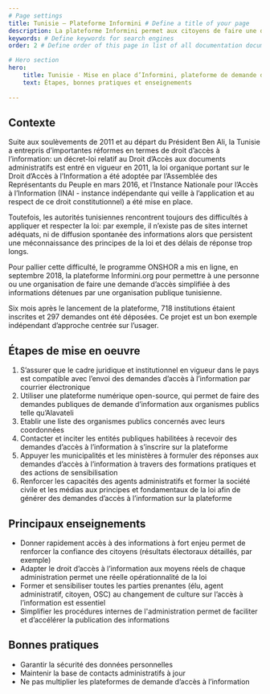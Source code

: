 ```yaml
---
# Page settings
title: Tunisie — Plateforme Informini # Define a title of your page
description: La plateforme Informini permet aux citoyens de faire une demande d’accès simplifiée à des informations détenues par une organisation publique tunisienne. # Define a description of your page
keywords: # Define keywords for search engines
order: 2 # Define order of this page in list of all documentation documents

# Hero section
hero:
    title: Tunisie - Mise en place d’Informini, plateforme de demande d’accès à l’information
    text: Étapes, bonnes pratiques et enseignements
    
---
```


## Contexte

Suite aux soulèvements de 2011 et au départ du Président Ben Ali, la Tunisie a entrepris d’importantes réformes en termes de droit d’accès à l’information: un décret-loi relatif au Droit d’Accès aux documents administratifs est entré en vigueur en 2011, la loi organique portant sur le Droit d’Accès à l’Information a été adoptée par l’Assemblée des Représentants du Peuple en mars 2016, et l’Instance Nationale pour l’Accès à l’Information (INAI - instance indépendante qui veille à l’application et au respect de ce droit constitutionnel) a été mise en place.

Toutefois, les autorités tunisiennes rencontrent toujours des difficultés à appliquer et respecter la loi: par exemple, il n’existe pas de sites internet adéquats, ni de diffusion spontanée des informations alors que persistent une méconnaissance des principes de la loi et des délais de réponse trop longs.

Pour pallier cette difficulté, le programme ONSHOR a mis en ligne, en septembre 2018, la plateforme Informini.org pour permettre à une personne ou une organisation de faire une demande d’accès simplifiée à des informations détenues par une organisation publique tunisienne. 

Six mois après le lancement de la plateforme, 718 institutions étaient inscrites et 297 demandes ont été déposées. Ce projet est un bon exemple indépendant d’approche centrée sur l’usager.

## Étapes de mise en oeuvre  

1. S’assurer que le cadre juridique et institutionnel en vigueur dans le pays est compatible avec l’envoi des demandes d’accès à l’information par courrier électronique
2. Utiliser une plateforme numérique open-source, qui permet de faire des demandes publiques de demande d’information aux organismes publics telle qu’Alavateli
3. Etablir une liste des organismes publics concernés avec leurs coordonnées
4. Contacter et inciter les entités publiques habilitées à recevoir des demandes d’accès à l’information à s’inscrire sur la plateforme
5. Appuyer les municipalités et les ministères à formuler des réponses aux demandes d’accès à l’information à travers des formations pratiques et des actions de sensibilisation
6. Renforcer les capacités des agents administratifs et former la société civile et les médias aux principes et fondamentaux de la loi afin de générer des demandes d’accès à l’information sur la plateforme

## Principaux enseignements  

* Donner rapidement accès à des informations à fort enjeu permet de renforcer la confiance des citoyens (résultats électoraux détaillés, par exemple) 
* Adapter le droit d’accès à l’information aux moyens réels de chaque administration permet une réelle opérationnalité de la loi
* Former et sensibiliser toutes les parties prenantes (élu, agent administratif, citoyen, OSC) au changement de culture sur l’accès à l’information est essentiel
* Simplifier les procédures internes de l'administration permet de faciliter et d’accélérer la publication des informations

## Bonnes pratiques

* Garantir la sécurité des données personnelles
* Maintenir la base de contacts administratifs à jour
* Ne pas multiplier les plateformes de demande d’accès à l’information
